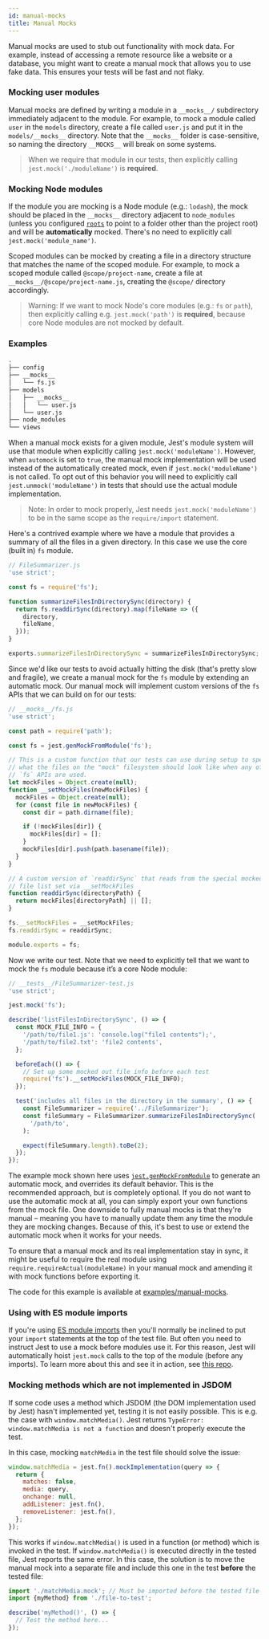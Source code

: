 ```yaml
---
id: manual-mocks
title: Manual Mocks
---
```


Manual mocks are used to stub out functionality with mock data. For example,
instead of accessing a remote resource like a website or a database, you might
want to create a manual mock that allows you to use fake data. This ensures your
tests will be fast and not flaky.

### Mocking user modules

Manual mocks are defined by writing a module in a `__mocks__/` subdirectory
immediately adjacent to the module. For example, to mock a module called `user`
in the `models` directory, create a file called `user.js` and put it in the
`models/__mocks__` directory. Note that the `__mocks__` folder is
case-sensitive, so naming the directory `__MOCKS__` will break on some systems.

> When we require that module in our tests, then explicitly calling
> `jest.mock('./moduleName')` is **required**.

### Mocking Node modules

If the module you are mocking is a Node module (e.g.: `lodash`), the mock should
be placed in the `__mocks__` directory adjacent to `node_modules` (unless you
configured [`roots`](Configuration.md#roots-array-string) to point to a folder
other than the project root) and will be **automatically** mocked. There's no
need to explicitly call `jest.mock('module_name')`.

Scoped modules can be mocked by creating a file in a directory structure that
matches the name of the scoped module. For example, to mock a scoped module
called `@scope/project-name`, create a file at
`__mocks__/@scope/project-name.js`, creating the `@scope/` directory
accordingly.

> Warning: If we want to mock Node's core modules (e.g.: `fs` or `path`), then
> explicitly calling e.g. `jest.mock('path')` is **required**, because core Node
> modules are not mocked by default.

### Examples

```bash
.
├── config
├── __mocks__
│   └── fs.js
├── models
│   ├── __mocks__
│   │   └── user.js
│   └── user.js
├── node_modules
└── views
```

When a manual mock exists for a given module, Jest's module system will use that
module when explicitly calling `jest.mock('moduleName')`. However, when
`automock` is set to `true`, the manual mock implementation will be used instead
of the automatically created mock, even if `jest.mock('moduleName')` is not
called. To opt out of this behavior you will need to explicitly call
`jest.unmock('moduleName')` in tests that should use the actual module
implementation.

> Note: In order to mock properly, Jest needs `jest.mock('moduleName')` to be in
> the same scope as the `require/import` statement.

Here's a contrived example where we have a module that provides a summary of all
the files in a given directory. In this case we use the core (built in) `fs`
module.

```javascript
// FileSummarizer.js
'use strict';

const fs = require('fs');

function summarizeFilesInDirectorySync(directory) {
  return fs.readdirSync(directory).map(fileName => ({
    directory,
    fileName,
  }));
}

exports.summarizeFilesInDirectorySync = summarizeFilesInDirectorySync;
```

Since we'd like our tests to avoid actually hitting the disk (that's pretty slow
and fragile), we create a manual mock for the `fs` module by extending an
automatic mock. Our manual mock will implement custom versions of the `fs` APIs
that we can build on for our tests:

```javascript
// __mocks__/fs.js
'use strict';

const path = require('path');

const fs = jest.genMockFromModule('fs');

// This is a custom function that our tests can use during setup to specify
// what the files on the "mock" filesystem should look like when any of the
// `fs` APIs are used.
let mockFiles = Object.create(null);
function __setMockFiles(newMockFiles) {
  mockFiles = Object.create(null);
  for (const file in newMockFiles) {
    const dir = path.dirname(file);

    if (!mockFiles[dir]) {
      mockFiles[dir] = [];
    }
    mockFiles[dir].push(path.basename(file));
  }
}

// A custom version of `readdirSync` that reads from the special mocked out
// file list set via __setMockFiles
function readdirSync(directoryPath) {
  return mockFiles[directoryPath] || [];
}

fs.__setMockFiles = __setMockFiles;
fs.readdirSync = readdirSync;

module.exports = fs;
```

Now we write our test. Note that we need to explicitly tell that we want to mock
the `fs` module because it’s a core Node module:

```javascript
// __tests__/FileSummarizer-test.js
'use strict';

jest.mock('fs');

describe('listFilesInDirectorySync', () => {
  const MOCK_FILE_INFO = {
    '/path/to/file1.js': 'console.log("file1 contents");',
    '/path/to/file2.txt': 'file2 contents',
  };

  beforeEach(() => {
    // Set up some mocked out file info before each test
    require('fs').__setMockFiles(MOCK_FILE_INFO);
  });

  test('includes all files in the directory in the summary', () => {
    const FileSummarizer = require('../FileSummarizer');
    const fileSummary = FileSummarizer.summarizeFilesInDirectorySync(
      '/path/to',
    );

    expect(fileSummary.length).toBe(2);
  });
});
```

The example mock shown here uses
[`jest.genMockFromModule`](JestObjectAPI.md#jestgenmockfrommodulemodulename) to
generate an automatic mock, and overrides its default behavior. This is the
recommended approach, but is completely optional. If you do not want to use the
automatic mock at all, you can simply export your own functions from the mock
file. One downside to fully manual mocks is that they're manual – meaning you
have to manually update them any time the module they are mocking changes.
Because of this, it's best to use or extend the automatic mock when it works for
your needs.

To ensure that a manual mock and its real implementation stay in sync, it might
be useful to require the real module using `require.requireActual(moduleName)`
in your manual mock and amending it with mock functions before exporting it.

The code for this example is available at
[examples/manual-mocks](https://github.com/facebook/jest/tree/master/examples/manual-mocks).

### Using with ES module imports

If you're using
[ES module imports](https://developer.mozilla.org/en-US/docs/Web/JavaScript/Reference/Statements/import)
then you'll normally be inclined to put your `import` statements at the top of
the test file. But often you need to instruct Jest to use a mock before modules
use it. For this reason, Jest will automatically hoist `jest.mock` calls to the
top of the module (before any imports). To learn more about this and see it in
action, see [this repo](https://github.com/kentcdodds/how-jest-mocking-works).

### Mocking methods which are not implemented in JSDOM

If some code uses a method which JSDOM (the DOM implementation used by Jest)
hasn't implemented yet, testing it is not easily possible. This is e.g. the case
with `window.matchMedia()`. Jest returns
`TypeError: window.matchMedia is not a function` and doesn't properly execute
the test.

In this case, mocking `matchMedia` in the test file should solve the issue:

```js
window.matchMedia = jest.fn().mockImplementation(query => {
  return {
    matches: false,
    media: query,
    onchange: null,
    addListener: jest.fn(),
    removeListener: jest.fn(),
  };
});
```

This works if `window.matchMedia()` is used in a function (or method) which is
invoked in the test. If `window.matchMedia()` is executed directly in the tested
file, Jest reports the same error. In this case, the solution is to move the
manual mock into a separate file and include this one in the test **before** the
tested file:

```js
import './matchMedia.mock'; // Must be imported before the tested file
import {myMethod} from './file-to-test';

describe('myMethod()', () => {
  // Test the method here...
});
```
